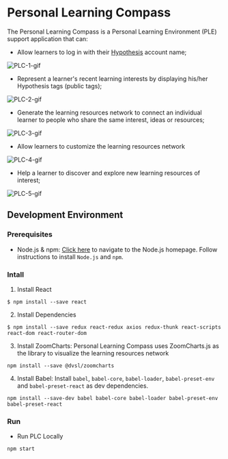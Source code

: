 Personal Learning Compass
===========================
The Personal Learning Compass is a Personal Learning Environment (PLE) support application that can:
* Allow learners to log in with their [Hypothesis](https://web.hypothes.is/) account name;

![PLC-1-gif](https://user-images.githubusercontent.com/35544378/57734231-10f96680-7667-11e9-82aa-cc9ef8265538.gif)

* Represent a learner's recent learning interests by displaying his/her Hypothesis tags (public tags);

![PLC-2-gif](https://user-images.githubusercontent.com/35544378/57734280-2cfd0800-7667-11e9-9913-430919063bbf.gif)

* Generate the learning resources network to connect an individual learner to people who share the same interest, ideas or resources;

![PLC-3-gif](https://user-images.githubusercontent.com/35544378/57734302-39816080-7667-11e9-95b3-ca2a8297c934.gif)

* Allow learners to customize the learning resources network 

![PLC-4-gif](https://user-images.githubusercontent.com/35544378/57734338-4dc55d80-7667-11e9-80b7-176a4223a24c.gif)

* Help a learner to discover and explore new learning resources of interest;

![PLC-5-gif](https://user-images.githubusercontent.com/35544378/57734376-5d44a680-7667-11e9-8318-c8baf1b8054b.gif)


Development Environment
-------------------------
### Prerequisites ###
* Node.js & npm: [Click here](https://nodejs.org/en/) to navigate to the Node.js homepage. Follow instructions to install `Node.js` and `npm`.
### Intall ###
1. Install React
```
$ npm install --save react
```
2. Install Dependencies
```
$ npm install --save redux react-redux axios redux-thunk react-scripts react-dom react-router-dom 
```
3. Install ZoomCharts: Personal Learning Compass uses ZoomCharts.js as the library to visualize the learning resources network
```
npm install --save @dvsl/zoomcharts
```
4. Install Babel: Install `babel`, `babel-core`, `babel-loader`, `babel-preset-env` and `babel-preset-react` as dev dependencies.
```
npm install --save-dev babel babel-core babel-loader babel-preset-env babel-preset-react 
```
### Run ###

* Run PLC Locally
```
npm start
```
